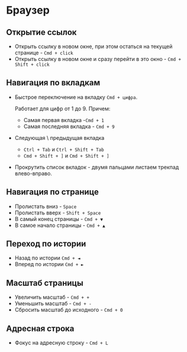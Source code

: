 # Браузер

## Открытие ссылок

* Открыть ссылку в новом окне, при этом остаться на текущей странице - `Cmd + click`
* Открыть ссылку в новом окне и сразу перейти в это окно - `Cmd + Shift + click`

## Навигация по вкладкам

* Быстрое переключение на вкладку `Cmd + цифра`.

  Работает для цифр от 1 до 9. Причем:

  * Самая первая вкладка -`Cmd + 1`
  * Самая последняя вкладка - `Cmd + 9`

* Следующая \ предыдущая вкладка

  *  `Ctrl + Tab` и  `Ctrl + Shift + Tab`
  * `Cmd + Shift + ]` и `Cmd + Shift + ]`

* Прокрутить список вкладок - двумя пальцами листаем трекпад влево-вправо.

## Навигация по странице

* Пролистать вниз - `Space`
* Пролистать вверх - `Shift + Space`
* В самый конец страницы - `Cmd + ▼`
* В самое начало страницы - `Cmd + ▲`

## Переход по истории

* Назад по истории `Cmd + ◄`
* Вперед по истории `Cmd + ►`

## Масштаб страницы

* Увеличить масштаб - `Cmd + +`
* Уменьшить масштаб - `Cmd + -`
* Сбросить масштаб до исходного - `Cmd + 0`

## Адресная строка

* Фокус на адресную строку - `Cmd + L`